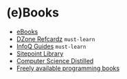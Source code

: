 # (e)Books

 - [eBooks](https://content.pivotal.io/ebooks)
 - [DZone Refcardz](https://dzone.com/refcardz) `must-learn`
 - [InfoQ Guides](https://www.infoq.com/minibooks) `must-learn`
 - [Sitepoint Library](https://www.sitepoint.com/premium/library/)
 - [Computer Science Distilled](https://sourcemaking.com/computer-science-distilled)
 - [Freely available programming books](https://github.com/EbookFoundation/free-programming-books)
